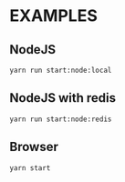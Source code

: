# EXAMPLES

## NodeJS

    yarn run start:node:local

## NodeJS with redis
 
    yarn run start:node:redis
    
## Browser

    yarn start




